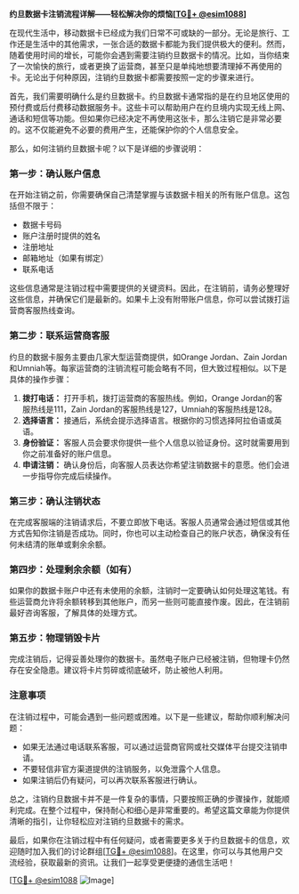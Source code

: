 **约旦数据卡注销流程详解——轻松解决你的烦恼[[TG💪+ @esim1088](https://t.me/s/esim1088)]**

在现代生活中，移动数据卡已经成为我们日常不可或缺的一部分。无论是旅行、工作还是生活中的其他需求，一张合适的数据卡都能为我们提供极大的便利。然而，随着使用时间的增长，可能你会遇到需要注销约旦数据卡的情况。比如，当你结束了一次愉快的旅行，或者更换了运营商，甚至只是单纯地想要清理掉不再使用的卡。无论出于何种原因，注销约旦数据卡都需要按照一定的步骤来进行。

首先，我们需要明确什么是约旦数据卡。约旦数据卡通常指的是在约旦地区使用的预付费或后付费移动数据服务卡。这些卡可以帮助用户在约旦境内实现无线上网、通话和短信等功能。但如果你已经决定不再使用这张卡，那么注销它是非常必要的。这不仅能避免不必要的费用产生，还能保护你的个人信息安全。

那么，如何注销约旦数据卡呢？以下是详细的步骤说明：

### **第一步：确认账户信息**
在开始注销之前，你需要确保自己清楚掌握与该数据卡相关的所有账户信息。这包括但不限于：
- 数据卡号码
- 账户注册时提供的姓名
- 注册地址
- 邮箱地址（如果有绑定）
- 联系电话

这些信息通常是注销过程中需要提供的关键资料。因此，在注销前，请务必整理好这些信息，并确保它们是最新的。如果卡上没有附带账户信息，你可以尝试拨打运营商客服热线查询。

### **第二步：联系运营商客服**
约旦的数据卡服务主要由几家大型运营商提供，如Orange Jordan、Zain Jordan和Umniah等。每家运营商的注销流程可能会略有不同，但大致过程相似。以下是具体的操作步骤：
1. **拨打电话：** 打开手机，拨打运营商的客服热线。例如，Orange Jordan的客服热线是111，Zain Jordan的客服热线是127，Umniah的客服热线是128。
2. **选择语言：** 接通后，系统会提示选择语言。根据你的习惯选择阿拉伯语或英语。
3. **身份验证：** 客服人员会要求你提供一些个人信息以验证身份。这时就需要用到你之前准备好的账户信息。
4. **申请注销：** 确认身份后，向客服人员表达你希望注销数据卡的意愿。他们会进一步指导你完成后续操作。

### **第三步：确认注销状态**
在完成客服端的注销请求后，不要立即放下电话。客服人员通常会通过短信或其他方式告知你注销是否成功。同时，你也可以主动检查自己的账户状态，确保没有任何未结清的账单或剩余余额。

### **第四步：处理剩余余额（如有）**
如果你的数据卡账户中还有未使用的余额，注销时一定要确认如何处理这笔钱。有些运营商允许将余额转移到其他账户，而另一些则可能直接作废。因此，在注销前最好咨询客服，了解具体的处理方式。

### **第五步：物理销毁卡片**
完成注销后，记得妥善处理你的数据卡。虽然电子账户已经被注销，但物理卡仍然存在安全隐患。建议将卡片剪碎或彻底破坏，防止被他人利用。

### **注意事项**
在注销过程中，可能会遇到一些问题或困难。以下是一些建议，帮助你顺利解决问题：
- 如果无法通过电话联系客服，可以通过运营商官网或社交媒体平台提交注销申请。
- 不要轻信非官方渠道提供的注销服务，以免泄露个人信息。
- 如果注销后仍有疑问，可以再次联系客服进行确认。

总之，注销约旦数据卡并不是一件复杂的事情，只要按照正确的步骤操作，就能顺利完成。在整个过程中，保持耐心和细心是非常重要的。希望这篇文章能为你提供清晰的指引，让你轻松应对注销约旦数据卡的需求。

最后，如果你在注销过程中有任何疑问，或者需要更多关于约旦数据卡的信息，欢迎随时加入我们的讨论群组[[TG💪+ @esim1088](https://t.me/s/esim1088)]。在这里，你可以与其他用户交流经验，获取最新的资讯。让我们一起享受更便捷的通信生活吧！

[[TG💪+ @esim1088](https://t.me/s/esim1088) ![Image](https://i.postimg.cc/4NQfJmqS/Snipaste-2025-05-13-00-14-12.png)]